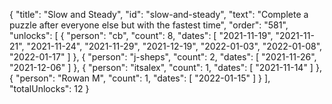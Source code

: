 {
  "title": "Slow and Steady",
  "id": "slow-and-steady",
  "text": "Complete a puzzle after everyone else but with the fastest time",
  "order": "581",
  "unlocks": [
    {
      "person": "cb",
      "count": 8,
      "dates": [
        "2021-11-19",
        "2021-11-21",
        "2021-11-24",
        "2021-11-29",
        "2021-12-19",
        "2022-01-03",
        "2022-01-08",
        "2022-01-17"
      ]
    },
    {
      "person": "j-sheps",
      "count": 2,
      "dates": [
        "2021-11-26",
        "2021-12-06"
      ]
    },
    {
      "person": "itsalex",
      "count": 1,
      "dates": [
        "2021-11-14"
      ]
    },
    {
      "person": "Rowan M",
      "count": 1,
      "dates": [
        "2022-01-15"
      ]
    }
  ],
  "totalUnlocks": 12
}